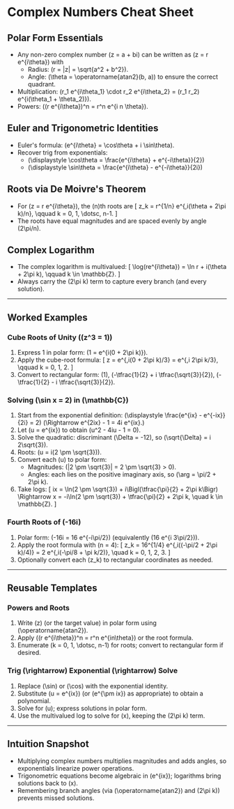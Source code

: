 # Complex Numbers Cheat Sheet

## Polar Form Essentials
- Any non-zero complex number \(z = a + bi\) can be written as \(z = r e^{i\theta}\) with
  - Radius: \(r = |z| = \sqrt{a^2 + b^2}\).
  - Angle: \(\theta = \operatorname{atan2}(b, a)\) to ensure the correct quadrant.
- Multiplication: \(r_1 e^{i\theta_1} \cdot r_2 e^{i\theta_2} = (r_1 r_2) e^{i(\theta_1 + \theta_2)}\).
- Powers: \((r e^{i\theta})^n = r^n e^{i n \theta}\).

## Euler and Trigonometric Identities
- Euler's formula: \(e^{i\theta} = \cos\theta + i \sin\theta\).
- Recover trig from exponentials:
  - \(\displaystyle \cos\theta = \frac{e^{i\theta} + e^{-i\theta}}{2}\)
  - \(\displaystyle \sin\theta = \frac{e^{i\theta} - e^{-i\theta}}{2i}\)

## Roots via De Moivre's Theorem
- For \(z = r e^{i\theta}\), the \(n\)th roots are
  \[
  z_k = r^{1/n} e^{\,i(\theta + 2\pi k)/n}, \qquad k = 0, 1, \dotsc, n-1.
  \]
- The roots have equal magnitudes and are spaced evenly by angle \(2\pi/n\).

## Complex Logarithm
- The complex logarithm is multivalued:
  \[
  \log(re^{i\theta}) = \ln r + i(\theta + 2\pi k), \qquad k \in \mathbb{Z}.
  \]
- Always carry the \(2\pi k\) term to capture every branch (and every solution).

---

## Worked Examples

### Cube Roots of Unity (\(z^3 = 1\))
1. Express 1 in polar form: \(1 = e^{i(0 + 2\pi k)}\).
2. Apply the cube-root formula:
   \[
   z = e^{\,i(0 + 2\pi k)/3} = e^{\,i 2\pi k/3}, \qquad k = 0, 1, 2.
   \]
3. Convert to rectangular form: \(1\), \(-\tfrac{1}{2} + i \tfrac{\sqrt{3}}{2}\), \(-\tfrac{1}{2} - i \tfrac{\sqrt{3}}{2}\).

### Solving \(\sin x = 2\) in \(\mathbb{C}\)
1. Start from the exponential definition:
   \(\displaystyle \frac{e^{ix} - e^{-ix}}{2i} = 2\) \(\Rightarrow e^{2ix} - 1 = 4i e^{ix}.\)
2. Let \(u = e^{ix}\) to obtain \(u^2 - 4iu - 1 = 0\).
3. Solve the quadratic: discriminant \(\Delta = -12\), so \(\sqrt{\Delta} = i 2\sqrt{3}\).
4. Roots: \(u = i(2 \pm \sqrt{3})\).
5. Convert each \(u\) to polar form:
   - Magnitudes: \(|2 \pm \sqrt{3}| = 2 \pm \sqrt{3} > 0\).
   - Angles: each lies on the positive imaginary axis, so \(\arg = \pi/2 + 2\pi k\).
6. Take logs:
   \[
   ix = \ln(2 \pm \sqrt{3}) + i\Bigl(\tfrac{\pi}{2} + 2\pi k\Bigr)
   \Rightarrow
   x = -i\ln(2 \pm \sqrt{3}) + \tfrac{\pi}{2} + 2\pi k, \quad k \in \mathbb{Z}.
   \]

### Fourth Roots of \(-16i\)
1. Polar form: \(-16i = 16 e^{-i\pi/2}\) (equivalently \(16 e^{i 3\pi/2}\)).
2. Apply the root formula with \(n = 4\):
   \[
   z_k = 16^{1/4} e^{\,i((-\pi/2 + 2\pi k)/4)} = 2 e^{\,i(-\pi/8 + \pi k/2)}, \quad k = 0, 1, 2, 3.
   \]
3. Optionally convert each \(z_k\) to rectangular coordinates as needed.

---

## Reusable Templates

### Powers and Roots
1. Write \(z\) (or the target value) in polar form using \(\operatorname{atan2}\).
2. Apply \((r e^{i\theta})^n = r^n e^{in\theta}\) or the root formula.
3. Enumerate \(k = 0, 1, \dotsc, n-1\) for roots; convert to rectangular form if desired.

### Trig \(\rightarrow\) Exponential \(\rightarrow\) Solve
1. Replace \(\sin\) or \(\cos\) with the exponential identity.
2. Substitute \(u = e^{ix}\) (or \(e^{\pm ix}\) as appropriate) to obtain a polynomial.
3. Solve for \(u\); express solutions in polar form.
4. Use the multivalued log to solve for \(x\), keeping the \(2\pi k\) term.

---

## Intuition Snapshot
- Multiplying complex numbers multiplies magnitudes and adds angles, so exponentials linearize power operations.
- Trigonometric equations become algebraic in \(e^{ix}\); logarithms bring solutions back to \(x\).
- Remembering branch angles (via \(\operatorname{atan2}\) and \(2\pi k\)) prevents missed solutions.

